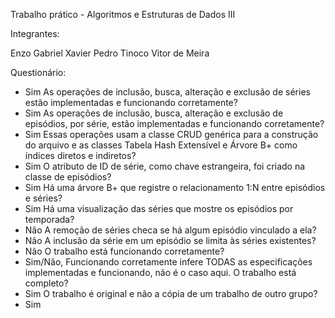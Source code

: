 Trabalho prático - Algoritmos e Estruturas de Dados III

Integrantes:

Enzo
Gabriel Xavier
Pedro Tinoco
Vitor de Meira

Questionário:

- Sim
As operações de inclusão, busca, alteração e exclusão de séries estão implementadas e funcionando corretamente?
- Sim
As operações de inclusão, busca, alteração e exclusão de episódios, por série, estão implementadas e funcionando corretamente?
- Sim
Essas operações usam a classe CRUD genérica para a construção do arquivo e as classes Tabela Hash Extensível e Árvore B+ como índices diretos e indiretos? 
- Sim
O atributo de ID de série, como chave estrangeira, foi criado na classe de episódios?
- Sim
Há uma árvore B+ que registre o relacionamento 1:N entre episódios e séries?
- Sim
Há uma visualização das séries que mostre os episódios por temporada?
- Não
A remoção de séries checa se há algum episódio vinculado a ela?
- Não
A inclusão da série em um episódio se limita às séries existentes?
- Não
O trabalho está funcionando corretamente?
- Sim/Não, Funcionando corretamente infere TODAS as especificações implementadas e funcionando, não é o caso aqui.
O trabalho está completo?
- Sim
O trabalho é original e não a cópia de um trabalho de outro grupo?
- Sim